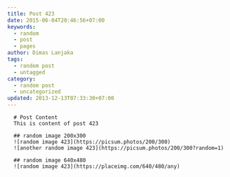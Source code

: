 ```yaml
---
title: Post 423
date: 2015-06-04T20:46:56+07:00
keywords:
  - random
  - post
  - pages
author: Dimas Lanjaka
tags:
  - random post
  - untagged
category:
  - random post
  - uncategorized
updated: 2013-12-13T07:33:30+07:00
---
```


      # Post Content
      This is content of post 423

      ## random image 200x300
      ![random image 423](https://picsum.photos/200/300)
      ![another random image 423](https://picsum.photos/200/300?random=1)

      ## random image 640x480
      ![random image 423](https://placeimg.com/640/480/any)
      